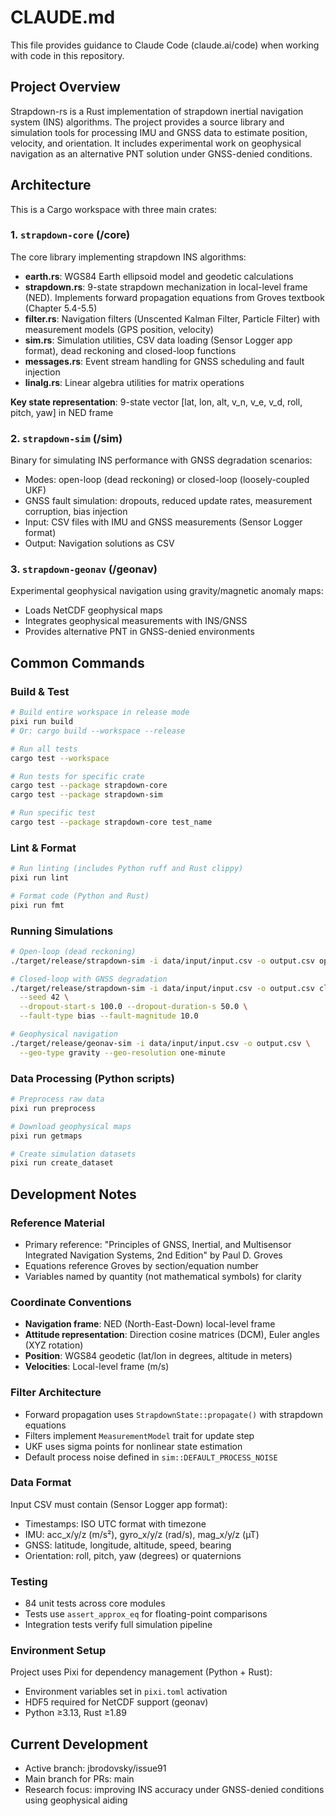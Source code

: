 # CLAUDE.md

This file provides guidance to Claude Code (claude.ai/code) when working with code in this repository.

## Project Overview

Strapdown-rs is a Rust implementation of strapdown inertial navigation system (INS) algorithms. The project provides a source library and simulation tools for processing IMU and GNSS data to estimate position, velocity, and orientation. It includes experimental work on geophysical navigation as an alternative PNT solution under GNSS-denied conditions.

## Architecture

This is a Cargo workspace with three main crates:

### 1. `strapdown-core` (/core)
The core library implementing strapdown INS algorithms:
- **earth.rs**: WGS84 Earth ellipsoid model and geodetic calculations
- **strapdown.rs**: 9-state strapdown mechanization in local-level frame (NED). Implements forward propagation equations from Groves textbook (Chapter 5.4-5.5)
- **filter.rs**: Navigation filters (Unscented Kalman Filter, Particle Filter) with measurement models (GPS position, velocity)
- **sim.rs**: Simulation utilities, CSV data loading (Sensor Logger app format), dead reckoning and closed-loop functions
- **messages.rs**: Event stream handling for GNSS scheduling and fault injection
- **linalg.rs**: Linear algebra utilities for matrix operations

**Key state representation**: 9-state vector [lat, lon, alt, v_n, v_e, v_d, roll, pitch, yaw] in NED frame

### 2. `strapdown-sim` (/sim)
Binary for simulating INS performance with GNSS degradation scenarios:
- Modes: open-loop (dead reckoning) or closed-loop (loosely-coupled UKF)
- GNSS fault simulation: dropouts, reduced update rates, measurement corruption, bias injection
- Input: CSV files with IMU and GNSS measurements (Sensor Logger format)
- Output: Navigation solutions as CSV

### 3. `strapdown-geonav` (/geonav)
Experimental geophysical navigation using gravity/magnetic anomaly maps:
- Loads NetCDF geophysical maps
- Integrates geophysical measurements with INS/GNSS
- Provides alternative PNT in GNSS-denied environments

## Common Commands

### Build & Test
```bash
# Build entire workspace in release mode
pixi run build
# Or: cargo build --workspace --release

# Run all tests
cargo test --workspace

# Run tests for specific crate
cargo test --package strapdown-core
cargo test --package strapdown-sim

# Run specific test
cargo test --package strapdown-core test_name
```

### Lint & Format
```bash
# Run linting (includes Python ruff and Rust clippy)
pixi run lint

# Format code (Python and Rust)
pixi run fmt
```

### Running Simulations
```bash
# Open-loop (dead reckoning)
./target/release/strapdown-sim -i data/input/input.csv -o output.csv open-loop

# Closed-loop with GNSS degradation
./target/release/strapdown-sim -i data/input/input.csv -o output.csv closed-loop \
  --seed 42 \
  --dropout-start-s 100.0 --dropout-duration-s 50.0 \
  --fault-type bias --fault-magnitude 10.0

# Geophysical navigation
./target/release/geonav-sim -i data/input/input.csv -o output.csv \
  --geo-type gravity --geo-resolution one-minute
```

### Data Processing (Python scripts)
```bash
# Preprocess raw data
pixi run preprocess

# Download geophysical maps
pixi run getmaps

# Create simulation datasets
pixi run create_dataset
```

## Development Notes

### Reference Material
- Primary reference: "Principles of GNSS, Inertial, and Multisensor Integrated Navigation Systems, 2nd Edition" by Paul D. Groves
- Equations reference Groves by section/equation number
- Variables named by quantity (not mathematical symbols) for clarity

### Coordinate Conventions
- **Navigation frame**: NED (North-East-Down) local-level frame
- **Attitude representation**: Direction cosine matrices (DCM), Euler angles (XYZ rotation)
- **Position**: WGS84 geodetic (lat/lon in degrees, altitude in meters)
- **Velocities**: Local-level frame (m/s)

### Filter Architecture
- Forward propagation uses `StrapdownState::propagate()` with strapdown equations
- Filters implement `MeasurementModel` trait for update step
- UKF uses sigma points for nonlinear state estimation
- Default process noise defined in `sim::DEFAULT_PROCESS_NOISE`

### Data Format
Input CSV must contain (Sensor Logger app format):
- Timestamps: ISO UTC format with timezone
- IMU: acc_x/y/z (m/s²), gyro_x/y/z (rad/s), mag_x/y/z (µT)
- GNSS: latitude, longitude, altitude, speed, bearing
- Orientation: roll, pitch, yaw (degrees) or quaternions

### Testing
- 84 unit tests across core modules
- Tests use `assert_approx_eq` for floating-point comparisons
- Integration tests verify full simulation pipeline

### Environment Setup
Project uses Pixi for dependency management (Python + Rust):
- Environment variables set in `pixi.toml` activation
- HDF5 required for NetCDF support (geonav)
- Python ≥3.13, Rust ≥1.89

## Current Development
- Active branch: jbrodovsky/issue91
- Main branch for PRs: main
- Research focus: improving INS accuracy under GNSS-denied conditions using geophysical aiding
